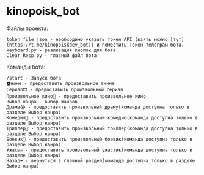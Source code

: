 # kinopoisk_bot
Файлы проекта:

    token_file.json - необходимо указать токен API (взять можно [тут](https://t.me/kinopoiskdev_bot)) и поместить Токен телеграм-бота.
    keyboard.py - реализация кнопок для бота
    Clear_Resp.py - главный файл бота
    

Команды бота:

    /start - Запуск бота
    🅰️ниме - предоставить произвольное аниме
    Сериал🎞 - предоставить произвольный сериал
    Произвольное кино🎥 - предоставить произвольное кино
    Выбор жанра - выбор жанров
    Драма😭 - предоставить произвольный драму(команда доступна только в разделе Выбор жанра)
    Комедия🤣 - предоставить произвольный комедию(команда доступна только в разделе Выбор жанра)
    Триллер🫣 - предоставить произвольный триллер(команда доступна только в разделе Выбор жанра)
    Боевик🤯 - предоставить произвольный боевик(команда доступна только в разделе Выбор жанра)
    Ужасы☠️ - предоставить произвольный ужастик(команда доступна только в разделе Выбор жанра)
    Назад⬅️ - вернуться в главный раздел(команда доступна только в разделе Выбор жанра)
